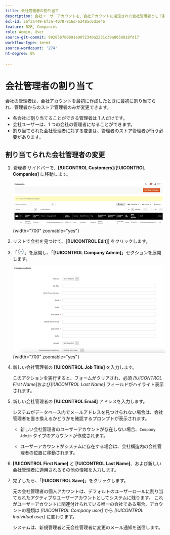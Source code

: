 ```yaml
---
title: 会社管理者の割り当て
description: 会社ユーザーアカウントを、会社アカウントに指定された会社管理者として割り当てる方法について説明します。
exl-id: 26f3a449-6f3a-4078-816d-6248ac6d1e46
feature: B2B, Companies
role: Admin, User
source-git-commit: 99285b700b91e0072340a2231c39a8050818fd17
workflow-type: tm+mt
source-wordcount: '274'
ht-degree: 0%

---
```


# 会社管理者の割り当て

会社の管理者は、会社アカウントを最初に作成したときに最初に割り当てられ、管理者からのストア管理者のみが変更できます。

- 各会社に割り当てることができる管理者は 1 人だけです。
- 会社ユーザーは、1 つの会社の管理者になることができます。
- 割り当てられた会社管理者に対する変更は、管理者のストア管理者が行う必要があります。

## 割り当てられた会社管理者の変更

1. _管理者_ サイドバーで、**[!UICONTROL Customers]**/**[!UICONTROL Companies]** に移動します。

   ![ 会社 ](./assets/companies-grid.png){width="700" zoomable="yes"}

1. リストで会社を見つけて、[**[!UICONTROL Edit]**] をクリックします。

1. 「![ 展開セレクター ](../assets/icon-display-expand.png)」を展開し、「**[!UICONTROL Company Admin]**」セクションを展開します。

   ![ 会社管理者 ](./assets/company-create-company-admin.png){width="700" zoomable="yes"}

1. 新しい会社管理者の **[!UICONTROL Job Title]** を入力します。

   このアクションを実行すると、フォームがクリアされ、必須 _[!UICONTROL First Name]_&#x200B;および&#x200B;_[!UICONTROL Last Name]_ フィールドがハイライト表示されます。

1. 新しい会社管理者の **[!UICONTROL Email]** アドレスを入力します。

   システムがデータベース内でメールアドレスを見つけられない場合は、会社管理者を置き換えるかどうかを確認するプロンプトが表示されます。

   - 新しい会社管理者のユーザーアカウントが存在しない場合、`Company Admin` タイプのアカウントが作成されます。

   - ユーザーアカウントがシステムに存在する場合は、会社構造内の会社管理者の位置に移動されます。

1. **[!UICONTROL First Name]** と **[!UICONTROL Last Name]**、および新しい会社管理者に適用されるその他の情報を入力します。

1. 完了したら、「**[!UICONTROL Save]**」をクリックします。

   元の会社管理者の個人アカウントは、デフォルトのユーザーロールに割り当てられたアクティブなユーザーアカウントとしてシステムに残ります。 これがユーザーアカウントに関連付けられている唯一の会社である場合、アカウントの種類は *[!UICONTROL Company user]* から *[!UICONTROL Individual user]* に変わります。

   システムは、新規管理者と元会社管理者に変更のメール通知を送信します。

